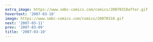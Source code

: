 ```yaml
---
extra_image: https://www.smbc-comics.com/comics/20070310after.gif
hovertext: '2007-03-10'
image: https://www.smbc-comics.com/comics/20070310.gif
next: '2007-03-11'
prev: '2007-03-09'
title: '2007-03-10'
---
```


